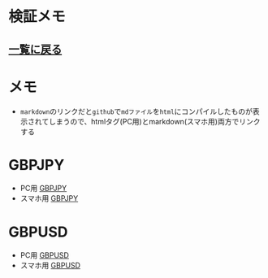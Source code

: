 # 検証メモ
[一覧に戻る](../readme.md)  
---
# メモ
- `markdown`のリンクだと`github`で`mdファイル`を`html`にコンパイルしたものが表示されてしまうので、htmlタグ(PC用)とmarkdown(スマホ用)両方でリンクする  

# GBPJPY
- PC用
<a href="./GBPJPY/main.md">GBPJPY</a>
- スマホ用
[GBPJPY](./GBPJPY/main.md)

# GBPUSD
- PC用
<a href="./GBPUSD/main.md">GBPUSD</a>
- スマホ用
[GBPUSD](./GBPUSD/main.md)
